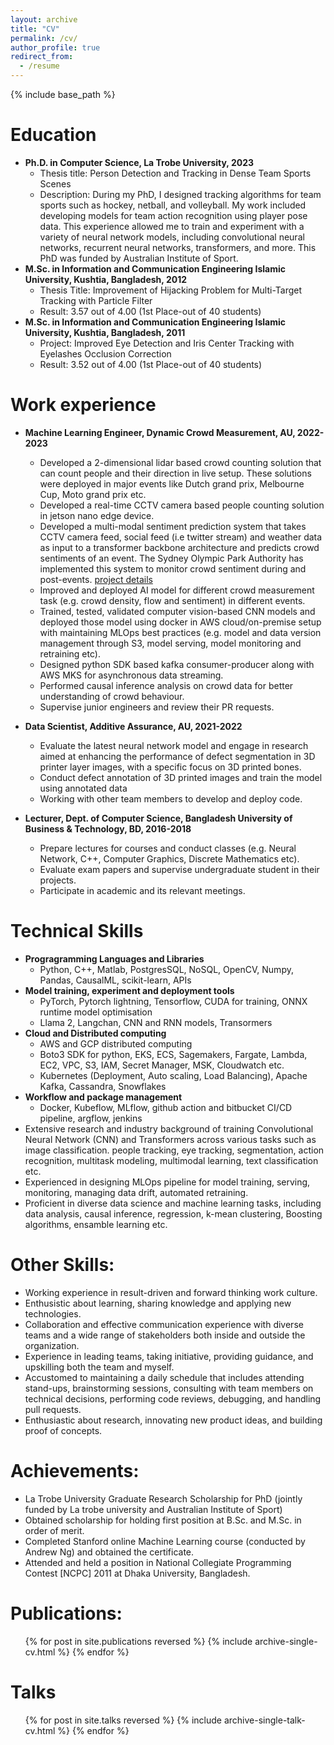```yaml
---
layout: archive
title: "CV"
permalink: /cv/
author_profile: true
redirect_from:
  - /resume
---
```


{% include base_path %}

Education
======
* **Ph.D. in Computer Science, La Trobe University, 2023**
  * Thesis title: Person Detection and Tracking in Dense Team Sports Scenes
  * Description: During my PhD, I designed tracking algorithms for team sports such as hockey, netball, and volleyball. My work included developing models for team action recognition using player pose data. This experience allowed me to train and experiment with a variety of neural network models, including convolutional neural networks, recurrent neural networks, transformers, and more. This PhD was funded by Australian Institute of Sport.
* **M.Sc. in Information and Communication Engineering Islamic University, Kushtia, Bangladesh, 2012**
  * Thesis Title: Improvement of Hijacking Problem for Multi-Target Tracking with Particle Filter
  * Result: 3.57 out of 4.00 (1st Place-out of 40 students)
* **M.Sc. in Information and Communication Engineering Islamic University, Kushtia, Bangladesh, 2011**
  * Project: Improved Eye Detection and Iris Center Tracking with Eyelashes Occlusion Correction
  * Result: 3.52 out of 4.00 (1st Place-out of 40 students)

Work experience
======
* **Machine Learning Engineer, Dynamic Crowd Measurement, AU, 2022-2023**
  * Developed a 2-dimensional lidar based crowd counting solution that can count people and their direction in live setup. These solutions were deployed in major events like Dutch grand prix, Melbourne Cup, Moto grand prix etc.
  * Developed a real-time CCTV camera based people counting solution in jetson nano edge device.
  * Developed a multi-modal sentiment prediction system that takes CCTV camera feed, social feed (i.e twitter stream) and weather data as input to a transformer backbone architecture and predicts crowd sentiments of an event. The Sydney Olympic Park Authority has implemented this system to monitor crowd sentiment during and post-events. [project details](https://www.nsw.gov.au/business-and-economy/smart-nsw-case-study-library/listings/creating-safer-crowded-places)
  * Improved and deployed AI model for different crowd measurement task (e.g. crowd density, flow and sentiment) in different events.
  * Trained, tested, validated computer vision-based CNN models and deployed those model using docker in AWS cloud/on-premise setup with maintaining MLOps best practices (e.g. model and data version management through S3, model serving, model monitoring and retraining etc).
  * Designed python SDK based kafka consumer-producer along with AWS MKS for asynchronous data streaming.
  * Performed causal inference analysis on crowd data for better understanding of crowd behaviour. 
  * Supervise junior engineers and review their PR requests.

* **Data Scientist, Additive Assurance, AU, 2021-2022**
  * Evaluate the latest neural network model and engage in research aimed at enhancing the performance of defect segmentation in 3D printer layer images, with a specific focus on 3D printed bones.
  * Conduct defect annotation of 3D printed images and train the model using annotated data
  * Working with other team members to develop and deploy code.

* **Lecturer, Dept. of Computer Science, Bangladesh University of Business & Technology, BD, 2016-2018**
  * Prepare lectures for courses and conduct classes (e.g. Neural Network, C++, Computer Graphics, Discrete Mathematics etc).
  * Evaluate exam papers and supervise undergraduate student in their projects.
  * Participate in academic and its relevant meetings.

  
Technical Skills
======

* **Progragramming Languages and Libraries**
  * Python, C++, Matlab, PostgresSQL, NoSQL, OpenCV, Numpy, Pandas, CausalML, scikit-learn, APIs
* **Model training, experiment and deployment tools**
  * PyTorch, Pytorch lightning, Tensorflow, CUDA for training, ONNX runtime model optimisation
  * Llama 2, Langchan, CNN and RNN models, Transormers
* **Cloud and Distributed computing**
  * AWS and GCP distributed computing
  * Boto3 SDK for python, EKS, ECS, Sagemakers, Fargate, Lambda, EC2, VPC, S3, IAM, Secret Manager, MSK, Cloudwatch etc.  
  * Kubernetes (Deployment, Auto scaling, Load Balancing), Apache Kafka, Cassandra, Snowflakes
* **Workflow and package management**
  * Docker, Kubeflow, MLflow, github action and bitbucket CI/CD pipeline, argflow, jenkins
* Extensive research and industry background of training Convolutional Neural Network (CNN) and Transformers across various tasks such as image classification. people tracking, eye tracking, segmentation, action recognition, multitask modeling, multimodal learning, text classification etc.
* Experienced in designing MLOps pipeline for model training, serving, monitoring, managing data drift, automated retraining.
* Proficient in diverse data science and machine learning tasks, including data analysis, causal inference, regression, k-mean clustering, Boosting algorithms, ensamble learning etc.

Other Skills:
======
* Working experience in result-driven and forward thinking work culture. 
* Enthusistic about learning, sharing knowledge and applying new technologies.
* Collaboration and effective communication experience with diverse teams and a wide range of stakeholders both inside and outside the organization.
* Experience in leading teams, taking initiative, providing guidance, and upskilling both the team and myself.
* Accustomed to maintaining a daily schedule that includes attending stand-ups, brainstorming sessions, consulting with team members on technical decisions, performing code reviews, debugging, and handling pull requests.
* Enthusiastic about research, innovating new product ideas, and building proof of concepts.

Achievements:
======
* La Trobe University Graduate Research Scholarship for PhD (jointly funded by La trobe university and Australian Institute of Sport)
* Obtained scholarship for holding first position at B.Sc. and M.Sc. in order of merit. 
* Completed Stanford online Machine Learning course (conducted by Andrew Ng) and obtained the certificate.
* Attended and held a position in National Collegiate Programming Contest [NCPC] 2011 at Dhaka University, Bangladesh.


Publications:
======
  <ul>{% for post in site.publications reversed %}
    {% include archive-single-cv.html %}
  {% endfor %}</ul>
  
Talks
======
  <ul>{% for post in site.talks reversed %}
    {% include archive-single-talk-cv.html  %}
  {% endfor %}</ul>

  

